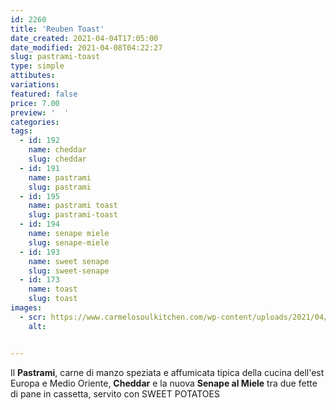 ```yaml
---
id: 2260
title: 'Reuben Toast'
date_created: 2021-04-04T17:05:00
date_modified: 2021-04-08T04:22:27
slug: pastrami-toast
type: simple
attibutes: 
variations:
featured: false
price: 7.00
preview: '  '
categories: 
tags: 
  - id: 192
    name: cheddar
    slug: cheddar
  - id: 191
    name: pastrami
    slug: pastrami
  - id: 195
    name: pastrami toast
    slug: pastrami-toast
  - id: 194
    name: senape miele
    slug: senape-miele
  - id: 193
    name: sweet senape
    slug: sweet-senape
  - id: 173
    name: toast
    slug: toast
images: 
  - scr: https://www.carmelosoulkitchen.com/wp-content/uploads/2021/04/PASTRAMI-TOAST.png
    alt: 


---
```


<p>Il <strong>Pastrami</strong>, carne di manzo speziata e affumicata tipica della cucina dell'est Europa e Medio Oriente, <strong>Cheddar</strong> e la nuova <strong>Senape al Miele</strong> tra due fette di pane in cassetta, servito con SWEET POTATOES</p>

